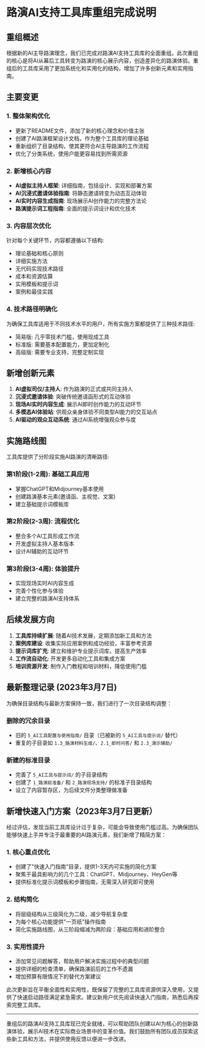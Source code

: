 # 路演AI支持工具库重组完成说明

## 重组概述

根据新的AI主导路演理念，我们已完成对路演AI支持工具库的全面重组。此次重组的核心是将AI从幕后工具转变为路演的核心展示内容，创造差异化的路演体验。重组后的工具库采用了更加系统化和实用化的结构，增加了许多创新元素和实用指南。

## 主要变更

### 1. 整体架构优化

- 更新了README文件，添加了新的核心理念和价值主张
- 创建了AI路演框架设计文档，作为整个工具库的理论基础
- 重新组织了目录结构，使其更符合AI主导路演的工作流程
- 优化了分类系统，使用户能更容易找到所需资源

### 2. 新增核心内容

- **AI虚拟主持人框架**: 详细指南，包括设计、实现和部署方案
- **AI沉浸式邀请体验指南**: 将静态邀请转变为动态互动体验
- **AI实时内容生成指南**: 现场展示AI创作能力的完整方法论
- **路演提示词工程指南**: 全面的提示词设计和优化技术

### 3. 内容层次优化

针对每个关键环节，内容都遵循以下结构:
- 理论基础和核心原则
- 详细实施方法
- 无代码实现技术路径
- 成本和资源估算
- 实用模板和提示词
- 案例和最佳实践

### 4. 技术路径明确化

为确保工具库适用于不同技术水平的用户，所有实施方案都提供了三种技术路径:
- 简易版: 几乎零技术门槛，使用现成工具
- 标准版: 需要基本配置能力，更加定制化
- 高级版: 需要专业支持，完整定制实现

## 新增创新元素

1. **AI虚拟司仪/主持人**: 作为路演的正式或共同主持人
2. **沉浸式邀请体验**: 突破传统邀请函形式的互动体验
3. **现场AI实时内容生成**: 展示AI即时创作能力的互动环节
4. **多模态AI体验站**: 供观众亲身体验不同类型AI能力的交互站点
5. **AI驱动的观众互动系统**: 通过AI系统增强观众参与度

## 实施路线图

工具库提供了分阶段实施AI路演的清晰路径:

### 第1阶段(1-2周): 基础工具应用
- 掌握ChatGPT和Midjourney基本使用
- 创建路演基本元素(邀请函、主视觉、文案)
- 建立基础提示词模板库

### 第2阶段(2-3周): 流程优化
- 整合多个AI工具形成工作流
- 开发虚拟主持人基本版本
- 设计AI辅助的互动环节

### 第3阶段(3-4周): 体验提升
- 实现现场实时AI内容生成
- 完善个性化参与体验
- 建立完整的路演AI支持体系

## 后续发展方向

1. **工具库持续扩展**: 随着AI技术发展，定期添加新工具和方法
2. **案例库建设**: 收集实际应用案例和成功经验，丰富参考资源
3. **提示词库扩充**: 建立和维护专业提示词库，提高生产效率
4. **工作流自动化**: 开发更多自动化工具和集成方案
5. **培训资源开发**: 制作入门教程和培训材料，降低使用门槛

## 最新整理记录 (2023年3月7日)

为确保目录结构与最新方案保持一致，我们进行了一次目录结构调整：

### 删除的冗余目录
- 旧的 `5_AI工具配置与使用指南/` 目录（已被新的 `5_AI工具与提示词/` 替代）
- 重复的子目录如 `1.3_路演材料生成/`、`2.1_即时问答/` 和 `2.3_演示辅助/`

### 新建的标准目录
- 完善了 `5_AI工具与提示词/` 的子目录结构
- 创建了 `1_路演前准备/` 和 `2_路演现场支持/` 的标准子目录结构
- 设立了内容暂存区，为后续文件分类整理做准备

## 新增快速入门方案（2023年3月7日更新）

经过评估，发现当前工具库设计过于复杂，可能会导致使用门槛过高。为确保团队能够快速上手并专注于最重要的AI路演元素，我们新增了精简方案：

### 1. 核心重点优化
- 创建了"快速入门指南"目录，提供1-3天内可实施的简化方案
- 聚焦于最具影响力的几个工具：ChatGPT、Midjourney、HeyGen等
- 提供标准化提示词模板和步骤指南，无需深入研究即可使用

### 2. 结构简化
- 将层级结构从三级简化为二级，减少导航复杂度
- 为每个核心功能提供"一页纸"操作指南
- 简化实施路线图，从三阶段缩减为两阶段：基础应用和进阶整合

### 3. 实用性提升
- 添加常见问题解答，帮助用户解决实施过程中的典型问题
- 提供详细的检查清单，确保路演前后的工作不遗漏
- 增加预算有限情况下的替代方案建议

此次更新旨在平衡全面性和实用性，既保留了完整的工具库资源供深入使用，又提供了快速启动路径满足紧急需求。建议新用户优先阅读快速入门指南，熟悉后再探索完整工具库。

---

重组后的路演AI支持工具库现已完全就绪，可以帮助团队创建以AI为核心的创新路演体验，展示AI技术在实际商业场景中的变革价值。我们鼓励所有团队成员探索这些新工具和方法，并提供使用反馈以便进一步改进。 